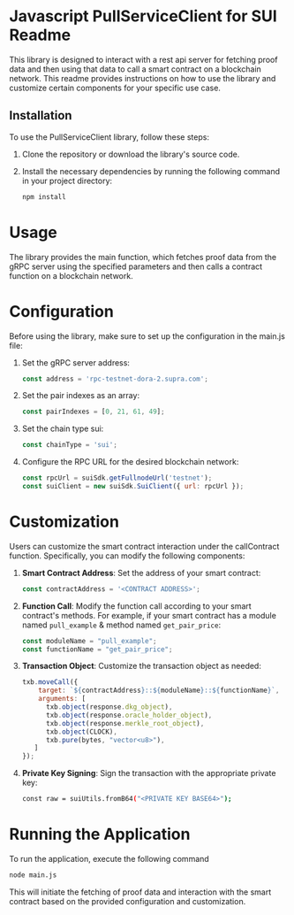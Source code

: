 # Javascript PullServiceClient for SUI Readme

This library is designed to interact with a rest api server for fetching proof data and then using that data to call a smart
contract on a blockchain network. This readme provides instructions on how to use the library and customize certain
components for your specific use case.

## Installation

To use the PullServiceClient library, follow these steps:

1. Clone the repository or download the library's source code.
2. Install the necessary dependencies by running the following command in your project directory:

   ```bash
   npm install
   ```

# Usage

The library provides the main function, which fetches proof data from the gRPC server using the specified parameters and
then calls a contract function on a blockchain network.

# Configuration

Before using the library, make sure to set up the configuration in the main.js file:

1. Set the gRPC server address:

   ```js
   const address = 'rpc-testnet-dora-2.supra.com';
   ```
2. Set the pair indexes as an array:

   ```js
   const pairIndexes = [0, 21, 61, 49];
   ```

3. Set the chain type sui:

   ```js
   const chainType = 'sui';
   ```

4. Configure the RPC URL for the desired blockchain network:

   ```js
   const rpcUrl = suiSdk.getFullnodeUrl('testnet');
   const suiClient = new suiSdk.SuiClient({ url: rpcUrl });
   ```

# Customization

Users can customize the smart contract interaction under the callContract function. Specifically, you can modify the
following components:

1. **Smart Contract Address**: Set the address of your smart contract:
   ```js
   const contractAddress = '<CONTRACT ADDRESS>';
   ```

2. **Function Call**: Modify the function call according to your smart contract's methods. For example, if your smart contract has a module named `pull_example` & method named `get_pair_price`:
   ```js
   const moduleName = "pull_example";
   const functionName = "get_pair_price";
   ```

3. **Transaction Object**: Customize the transaction object as needed:
   ```js
   txb.moveCall({ 
       target: `${contractAddress}::${moduleName}::${functionName}`,
       arguments: [
         txb.object(response.dkg_object),
         txb.object(response.oracle_holder_object),
         txb.object(response.merkle_root_object),
         txb.object(CLOCK),
         txb.pure(bytes, "vector<u8>"),
      ]
   });
   ```

4. **Private Key Signing**: Sign the transaction with the appropriate private key:
   ```bash
   const raw = suiUtils.fromB64("<PRIVATE KEY BASE64>");
   ```

# Running the Application

To run the application, execute the following command

```bash
node main.js
```

This will initiate the fetching of proof data and interaction with the smart contract based on the provided
configuration and customization.